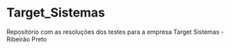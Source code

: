# Target_Sistemas
 Repositório com as resoluções dos testes para a empresa Target Sistemas - Ribeirão Preto
